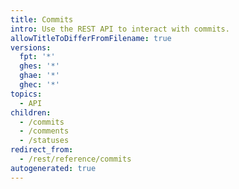 ```yaml
---
title: Commits
intro: Use the REST API to interact with commits.
allowTitleToDifferFromFilename: true
versions:
  fpt: '*'
  ghes: '*'
  ghae: '*'
  ghec: '*'
topics:
  - API
children:
  - /commits
  - /comments
  - /statuses
redirect_from:
  - /rest/reference/commits
autogenerated: true
---
```




<!-- Content after this section is automatically generated -->
